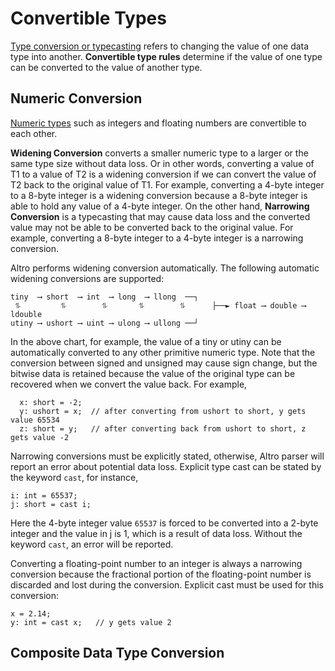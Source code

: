 # Convertible Types

[Type conversion or typecasting](https://en.wikibooks.org/wiki/Computer_Programming/Type_conversion) refers to changing the value of one data type into another. **Convertible type rules** determine if the value of one type can be converted to the value of another type.

## Numeric Conversion

[Numeric types](TypeNumeric.md) such as integers and floating numbers are convertible to each other.

**Widening Conversion** converts a smaller numeric type to a larger or the same type size without data loss. Or in other words, converting a value of T1 to a value of T2 is a widening conversion if we can convert the value of T2 back to the original value of T1. For example, converting a 4-byte integer to a 8-byte integer is a widening conversion because a 8-byte integer is able to hold any value of a 4-byte integer. On the other hand, **Narrowing  Conversion** is a typecasting that may cause data loss and the converted value may not be able to be converted back to the original value. For example, converting a 8-byte integer to a 4-byte integer is a narrowing conversion.

Altro performs widening conversion automatically. The following automatic widening conversions are supported:
```
tiny  ⟶ short  ⟶ int  ⟶ long  ⟶ llong  ──┐
 ⥮         ⥮        ⥮       ⥮        ⥮      ├──► float ⟶ double ⟶ ldouble
utiny ⟶ ushort ⟶ uint ⟶ ulong ⟶ ullong ──┘
```
In the above chart, for example, the value of a tiny or utiny can be automatically converted to any other primitive numeric type. Note that the conversion between signed and unsigned may cause sign change, but the bitwise data is retained because the value of the original type can be recovered when we convert the value back. For example,
```altro
  x: short = -2;
  y: ushort = x;  // after converting from ushort to short, y gets value 65534
  z: short = y;   // after converting back from ushort to short, z gets value -2
```
Narrowing conversions must be explicitly stated, otherwise, Altro parser will report an error about potential data loss. Explicit type cast can be stated by the keyword `cast`, for instance,
```altro
i: int = 65537;
j: short = cast i;
```
Here the 4-byte integer value `65537` is forced to be converted into a 2-byte integer and the value in j is 1, which is a result of data loss. Without the keyword `cast`, an error will be reported.

Converting a floating-point number to an integer is always a narrowing conversion because the fractional portion of the floating-point number is discarded and lost during the conversion. Explicit cast must be used for this conversion:
```altro
x = 2.14;
y: int = cast x;   // y gets value 2
```

## Composite Data Type Conversion


